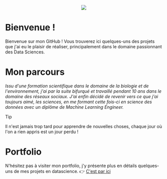 <p align="center">
<img src="https://bigheadmax.github.io/images/banner-black.jpg">
</p>

# **Bienvenue !**

Bienvenue sur mon GitHub ! Vous trouverez ici quelques-uns des projets que j'ai eu le plaisir de réaliser, principalement dans le domaine passionnant des Data Sciences.

# **Mon parcours**

_Issu d'une formation scientifique dans le domaine de la biologie et de l'environnement, j'ai par la suite bifurqué et travaillé pendant 10 ans dans le domaine des réseaux sociaux._
_J'ai enfin décidé de revenir vers ce que j'ai toujours aimé, les sciences, en me formant cette fois-ci en science des données avec un diplôme de Machine Learning Engineer._

> [!TIP]
> Il n'est jamais trop tard pour apprendre de nouvelles choses, chaque jour où l'on a rien appris est un jour perdu !

# **Portfolio**

N'hésitez pas à visiter mon portfolio, j'y présente plus en détails quelques-uns de mes projets en datascience.
👉 [C'est par ici](https://bigheadmax.github.io/)